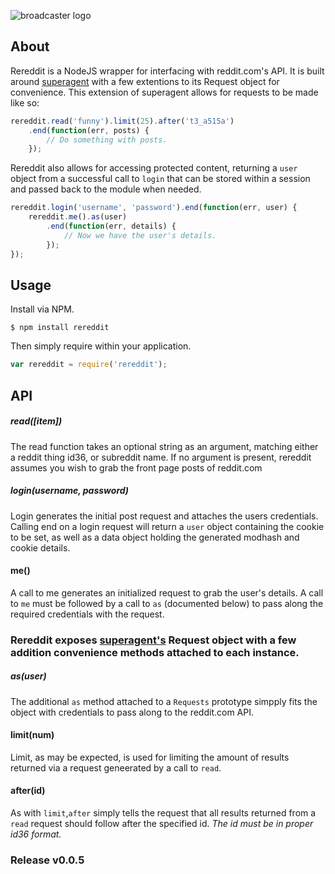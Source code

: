 ![broadcaster logo](http://i.imgur.com/kk7q0Ni.png)

## About

Rereddit is a NodeJS wrapper for interfacing with reddit.com's API.  It is built around [superagent](https://github.com/visionmedia/superagent) with a few extentions to its Request object for convenience.  This extension of superagent allows for requests to be made like so:

```js
rereddit.read('funny').limit(25).after('t3_a515a')
    .end(function(err, posts) {
        // Do something with posts.
    });
```

Rereddit also allows for accessing protected content, returning a `user` object from a successful call to `login` that can be stored within a session and passed back to the module when needed.

```js
rereddit.login('username', 'password').end(function(err, user) {
    rereddit.me().as(user)
        .end(function(err, details) {
            // Now we have the user's details. 
        });
});
```

## Usage

Install via NPM.

    $ npm install rereddit

Then simply require within your application.

```js
var rereddit = require('rereddit');
```
## API

##### read([item])
The read function takes an optional string as an argument, matching either a reddit thing id36, or subreddit name.  If no argument is present, rereddit assumes you wish to grab the front page posts of reddit.com
##### login(username, password)
Login generates the initial post request and attaches the users credentials.  Calling end on a login request will return a `user` object containing the cookie to be set, as well as a data object holding the generated modhash and cookie details.
#### me()
A call to me generates an initialized request to grab the user's details. A call to `me` must be followed by a call to `as` (documented below) to pass along the required credentials with the request.

### Rereddit exposes [superagent's](https://github.com/visionmedia/superagent) Request object with a few addition convenience methods attached to each instance.

##### as(user)
The additional `as` method attached to a `Requests` prototype simpply fits the object with credentials to pass along to the reddit.com API.
#### limit(num)
Limit, as may be expected, is used for limiting the amount of results returned via a request geneerated by a call to `read`.
#### after(id)
As with `limit`,`after` simply tells the request that all results returned from a `read` request should follow after the specified id.  *The id must be in proper id36 format.*

### Release v0.0.5
